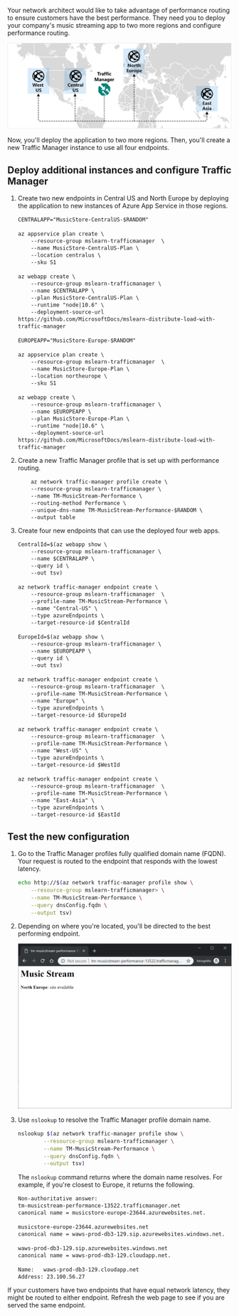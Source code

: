 Your network architect would like to take advantage of performance routing to ensure customers have the best performance. They need you to deploy your company's music streaming app to two more regions and configure performance routing.

![World map that shows the four endpoints Central USA, West USA, East Asia, and Northern Europe](../media/5-performance-exercise.svg)

Now, you'll deploy the application to two more regions. Then, you'll create a new Traffic Manager instance to use all four endpoints.

## Deploy additional instances and configure Traffic Manager

1. Create two new endpoints in Central US and North Europe by deploying the application to new instances of Azure App Service in those regions.

    ```azurecli
    CENTRALAPP="MusicStore-CentralUS-$RANDOM"

    az appservice plan create \
        --resource-group mslearn-trafficmanager  \
        --name MusicStore-CentralUS-Plan \
        --location centralus \
        --sku S1

    az webapp create \
        --resource-group mslearn-trafficmanager \
        --name $CENTRALAPP \
        --plan MusicStore-CentralUS-Plan \
        --runtime "node|10.6" \
        --deployment-source-url https://github.com/MicrosoftDocs/mslearn-distribute-load-with-traffic-manager

    EUROPEAPP="MusicStore-Europe-$RANDOM"

    az appservice plan create \
        --resource-group mslearn-trafficmanager  \
        --name MusicStore-Europe-Plan \
        --location northeurope \
        --sku S1

    az webapp create \
        --resource-group mslearn-trafficmanager \
        --name $EUROPEAPP \
        --plan MusicStore-Europe-Plan \
        --runtime "node|10.6" \
        --deployment-source-url https://github.com/MicrosoftDocs/mslearn-distribute-load-with-traffic-manager
    ```

1. Create a new Traffic Manager profile that is set up with performance routing.

    ```azurecli
        az network traffic-manager profile create \
        --resource-group mslearn-trafficmanager \
        --name TM-MusicStream-Performance \
        --routing-method Performance \
        --unique-dns-name TM-MusicStream-Performance-$RANDOM \
        --output table
    ```

1. Create four new endpoints that can use the deployed four web apps.

    ```azurecli
    CentralId=$(az webapp show \
        --resource-group mslearn-trafficmanager \
        --name $CENTRALAPP \
        --query id \
        --out tsv)

    az network traffic-manager endpoint create \
        --resource-group mslearn-trafficmanager  \
        --profile-name TM-MusicStream-Performance \
        --name "Central-US" \
        --type azureEndpoints \
        --target-resource-id $CentralId

    EuropeId=$(az webapp show \
        --resource-group mslearn-trafficmanager \
        --name $EUROPEAPP \
        --query id \
        --out tsv)

    az network traffic-manager endpoint create \
        --resource-group mslearn-trafficmanager  \
        --profile-name TM-MusicStream-Performance \
        --name "Europe" \
        --type azureEndpoints \
        --target-resource-id $EuropeId

    az network traffic-manager endpoint create \
        --resource-group mslearn-trafficmanager  \
        --profile-name TM-MusicStream-Performance \
        --name "West-US" \
        --type azureEndpoints \
        --target-resource-id $WestId

    az network traffic-manager endpoint create \
        --resource-group mslearn-trafficmanager  \
        --profile-name TM-MusicStream-Performance \
        --name "East-Asia" \
        --type azureEndpoints \
        --target-resource-id $EastId
    ```

## Test the new configuration

1. Go to the Traffic Manager profiles fully qualified domain name (FQDN). Your request is routed to the endpoint that responds with the lowest latency.

    ```bash
    echo http://$(az network traffic-manager profile show \
        --resource-group mslearn-trafficmanager> \
        --name TM-MusicStream-Performance \
        --query dnsConfig.fqdn \
        --output tsv)
    ```

1. Depending on where you're located, you'll be directed to the best performing endpoint.

    ![Screenshot of a webpage running the web app closest to you](../media/5-performance-testing.png)

1. Use `nslookup` to resolve the Traffic Manager profile domain name.

    ```bash
    nslookup $(az network traffic-manager profile show \
            --resource-group mslearn-trafficmanager \
            --name TM-MusicStream-Performance \
            --query dnsConfig.fqdn \
            --output tsv)
    ```

    The `nslookup` command returns where the domain name resolves. For example, if you're closest to Europe, it returns the following.

    ```output
    Non-authoritative answer:
    tm-musicstream-performance-13522.trafficmanager.net
    canonical name = musicstore-europe-23644.azurewebsites.net.

    musicstore-europe-23644.azurewebsites.net
    canonical name = waws-prod-db3-129.sip.azurewebsites.windows.net.

    waws-prod-db3-129.sip.azurewebsites.windows.net
    canonical name = waws-prod-db3-129.cloudapp.net.

    Name:   waws-prod-db3-129.cloudapp.net
    Address: 23.100.56.27
    ```

If your customers have two endpoints that have equal network latency, they might be routed to either endpoint. Refresh the web page to see if you are served the same endpoint.
